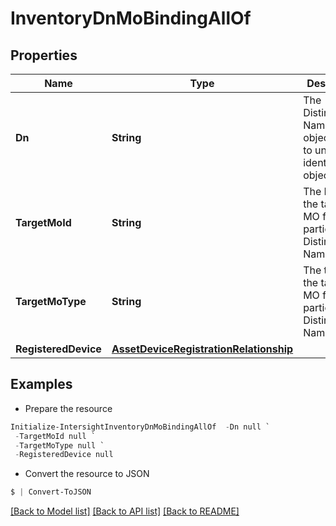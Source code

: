 # InventoryDnMoBindingAllOf
## Properties

Name | Type | Description | Notes
------------ | ------------- | ------------- | -------------
**Dn** | **String** | The Distinguished Name for this object, used to uniquely identify this object. | [optional] [readonly] 
**TargetMoId** | **String** | The MO ID of the target MO for this particular Distinguished Name (dn). | [optional] [readonly] 
**TargetMoType** | **String** | The type of the target MO for this particular Distinguished Name (dn). | [optional] [readonly] 
**RegisteredDevice** | [**AssetDeviceRegistrationRelationship**](AssetDeviceRegistrationRelationship.md) |  | [optional] 

## Examples

- Prepare the resource
```powershell
Initialize-IntersightInventoryDnMoBindingAllOf  -Dn null `
 -TargetMoId null `
 -TargetMoType null `
 -RegisteredDevice null
```

- Convert the resource to JSON
```powershell
$ | Convert-ToJSON
```

[[Back to Model list]](../README.md#documentation-for-models) [[Back to API list]](../README.md#documentation-for-api-endpoints) [[Back to README]](../README.md)

